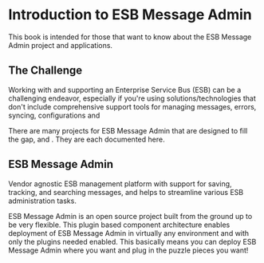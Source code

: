 # Introduction to ESB Message Admin
This book is intended for those that want to know about the ESB Message Admin project and applications.

## The Challenge

Working with and supporting an Enterprise Service Bus (ESB) can be a challenging endeavor, especially if you're using
solutions/technologies that don't include comprehensive support tools for managing messages, errors, syncing,
configurations and

There are many projects for ESB Message Admin that are designed to fill the gap, and .  They are each documented here.

## ESB Message Admin

Vendor agnostic ESB management platform with support for saving, tracking, and searching messages, and helps to streamline
various ESB administration tasks.

ESB Message Admin is an open source project built from the ground up to be very flexible.  This plugin based component
architecture enables deployment of ESB Message Admin in virtually any environment and with only the plugins needed
enabled.  This basically means you can deploy ESB Message Admin where you want and plug in the puzzle pieces you want!
